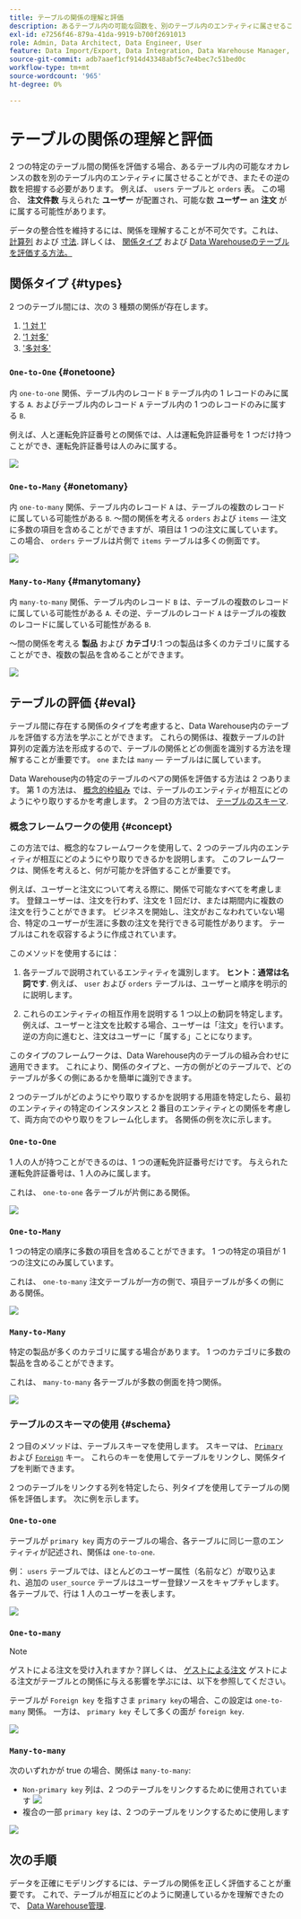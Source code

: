 ```yaml
---
title: テーブルの関係の理解と評価
description: あるテーブル内の可能な回数を、別のテーブル内のエンティティに属させることができる回数を理解する方法を説明します。
exl-id: e7256f46-879a-41da-9919-b700f2691013
role: Admin, Data Architect, Data Engineer, User
feature: Data Import/Export, Data Integration, Data Warehouse Manager, Commerce Tables
source-git-commit: adb7aaef1cf914d43348abf5c7e4bec7c51bed0c
workflow-type: tm+mt
source-wordcount: '965'
ht-degree: 0%

---
```


# テーブルの関係の理解と評価

2 つの特定のテーブル間の関係を評価する場合、あるテーブル内の可能なオカレンスの数を別のテーブル内のエンティティに属させることができ、またその逆の数を把握する必要があります。 例えば、 `users` テーブルと `orders` 表。 この場合、 **注文件数** 与えられた **ユーザー** が配置され、可能な数 **ユーザー** an **注文** がに属する可能性があります。

データの整合性を維持するには、関係を理解することが不可欠です。これは、 [計算列](../data-warehouse-mgr/creating-calculated-columns.md) および [寸法](../data-warehouse-mgr/manage-data-dimensions-metrics.md). 詳しくは、 [関係タイプ](#types) および [Data Warehouseのテーブルを評価する方法。](#eval)

## 関係タイプ {#types}

2 つのテーブル間には、次の 3 種類の関係が存在します。

1. [&#39;1 対 1&#39;](#onetoone)
1. [&#39;1 対多&#39;](#onetomany)
1. [&#39;多対多&#39;](#manytomany)

### `One-to-One` {#onetoone}

内 `one-to-one` 関係、テーブル内のレコード `B` テーブル内の 1 レコードのみに属する `A`. およびテーブル内のレコード `A` テーブル内の 1 つのレコードのみに属する `B`.

例えば、人と運転免許証番号との関係では、人は運転免許証番号を 1 つだけ持つことができ、運転免許証番号は人のみに属する。

![](../../assets/one-to-one.png)

### `One-to-Many` {#onetomany}

内 `one-to-many` 関係、テーブル内のレコード `A` は、テーブルの複数のレコードに属している可能性がある `B`. ～間の関係を考える `orders` および `items`  — 注文に多数の項目を含めることができますが、項目は 1 つの注文に属しています。 この場合、 `orders` テーブルは片側で `items` テーブルは多くの側面です。

![](../../assets/one-to-many_001.png)

### `Many-to-Many` {#manytomany}

内 `many-to-many` 関係、テーブル内のレコード `B` は、テーブルの複数のレコードに属している可能性がある `A`. その逆、テーブルのレコード `A` はテーブルの複数のレコードに属している可能性がある `B`.

～間の関係を考える **製品** および **カテゴリ**:1 つの製品は多くのカテゴリに属することができ、複数の製品を含めることができます。

![](../../assets/many-to-many.png)

## テーブルの評価 {#eval}

テーブル間に存在する関係のタイプを考慮すると、Data Warehouse内のテーブルを評価する方法を学ぶことができます。 これらの関係は、複数テーブルの計算列の定義方法を形成するので、テーブルの関係とどの側面を識別する方法を理解することが重要です。 `one` または `many`  — テーブルはに属しています。

Data Warehouse内の特定のテーブルのペアの関係を評価する方法は 2 つあります。 第 1 の方法は、 [概念的枠組み](#concept) では、テーブルのエンティティが相互にどのようにやり取りするかを考慮します。 2 つ目の方法では、 [テーブルのスキーマ](#schema).

### 概念フレームワークの使用 {#concept}

この方法では、概念的なフレームワークを使用して、2 つのテーブル内のエンティティが相互にどのようにやり取りできるかを説明します。 このフレームワークは、関係を考えると、何が可能かを評価することが重要です。

例えば、ユーザーと注文について考える際に、関係で可能なすべてを考慮します。 登録ユーザーは、注文を行わず、注文を 1 回だけ、または期間内に複数の注文を行うことができます。 ビジネスを開始し、注文がおこなわれていない場合、特定のユーザーが生涯に多数の注文を発行できる可能性があります。 テーブルはこれを収容するように作成されています。

このメソッドを使用するには：

1. 各テーブルで説明されているエンティティを識別します。 **ヒント：通常は名詞です**. 例えば、 `user` および `orders` テーブルは、ユーザーと順序を明示的に説明します。

1. これらのエンティティの相互作用を説明する 1 つ以上の動詞を特定します。 例えば、ユーザーと注文を比較する場合、ユーザーは「注文」を行います。 逆の方向に進むと、注文はユーザーに「属する」ことになります。

このタイプのフレームワークは、Data Warehouse内のテーブルの組み合わせに適用できます。 これにより、関係のタイプと、一方の側がどのテーブルで、どのテーブルが多くの側にあるかを簡単に識別できます。

2 つのテーブルがどのようにやり取りするかを説明する用語を特定したら、最初のエンティティの特定のインスタンスと 2 番目のエンティティとの関係を考慮して、両方向でのやり取りをフレーム化します。 各関係の例を次に示します。

### `One-to-One`

1 人の人が持つことができるのは、1 つの運転免許証番号だけです。 与えられた運転免許証番号は、1 人のみに属します。

これは、 `one-to-one` 各テーブルが片側にある関係。

![](../../assets/one-to-one3.png)

### `One-to-Many`

1 つの特定の順序に多数の項目を含めることができます。 1 つの特定の項目が 1 つの注文にのみ属しています。

これは、 `one-to-many` 注文テーブルが一方の側で、項目テーブルが多くの側にある関係。

![](../../assets/one-to-many3.png)

### `Many-to-Many`

特定の製品が多くのカテゴリに属する場合があります。 1 つのカテゴリに多数の製品を含めることができます。

これは、 `many-to-many` 各テーブルが多数の側面を持つ関係。

![](../../assets/many-to-many3.png)

### テーブルのスキーマの使用 {#schema}

2 つ目のメソッドは、テーブルスキーマを使用します。 スキーマは、 [`Primary`](https://en.wikipedia.org/wiki/Unique_key) および [`Foreign`](https://en.wikipedia.org/wiki/Foreign_key) キー。 これらのキーを使用してテーブルをリンクし、関係タイプを判断できます。

2 つのテーブルをリンクする列を特定したら、列タイプを使用してテーブルの関係を評価します。 次に例を示します。

### `One-to-one`

テーブルが `primary key` 両方のテーブルの場合、各テーブルに同じ一意のエンティティが記述され、関係は `one-to-one`.

例： `users` テーブルでは、ほとんどのユーザー属性（名前など）が取り込まれ、追加の `user_source` テーブルはユーザー登録ソースをキャプチャします。 各テーブルで、行は 1 人のユーザーを表します。

![](../../assets/one-to-one1.png)

### `One-to-many`

>[!NOTE]
>
>ゲストによる注文を受け入れますか？詳しくは、 [ゲストによる注文](../data-warehouse-mgr/guest-orders.md) ゲストによる注文がテーブルとの関係に与える影響を学ぶには、以下を参照してください。

テーブルが `Foreign key` を指すさま `primary key`の場合、この設定は `one-to-many` 関係。 一方は、 `primary key` そして多くの面が `foreign key`.

![](../../assets/one-to-many1.png)

### `Many-to-many`

次のいずれかが true の場合、関係は `many-to-many`:

* `Non-primary key` 列は、2 つのテーブルをリンクするために使用されています
  ![](../../assets/many-to-many1.png)
* 複合の一部 `primary key` は、2 つのテーブルをリンクするために使用します

![](../../assets/many-to-mnay2.png)

## 次の手順

データを正確にモデリングするには、テーブルの関係を正しく評価することが重要です。 これで、テーブルが相互にどのように関連しているかを理解できたので、 [Data Warehouse管理](../data-warehouse-mgr/tour-dwm.md).
